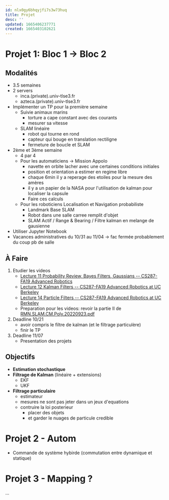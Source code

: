 ```yaml
---
id: nlx0gy6bhqyjfi7s3w73huq
title: Projet
desc: ''
updated: 1665406237771
created: 1665403102621
---
```


# Projet 1: Bloc 1 -> Bloc 2

## Modalités

- 3.5 semaines
- 2 servers
    - inca.(private).univ-tlse3.fr
    - azteca.(private).univ-tlse3.fr
- Implémenter un TP pour la première semaine
    - Suivie animaux marins
        - torture a cape constant avec des courants
        - mesurer sa vitesse
    - SLAM linéaire
        - robot qui tourne en rond
        - capteur qui bouge en translation rectiligne
        - fermeture de boucle et SLAM
- 2ème et 3ème semaine
    - 4 par 4
    - Pour les automaticiens -> Mission Appolo
        - navette en orbite lacher avec une certaines conditions initiales
        - position et orientation a estimer en regime libre
        - chaque 6min il y a reperage des etoiles pour la mesure des amères
        - il y a un papier de la NASA pour l'utilisation de kalman pour localiser la capsule
        - Faire ces calculs
    - Pour les roboticiens Localisation et Navigation probabiliste
        - Landmark Base SLAM
        - Robot dans une salle carree remplit d'objet
        - SLAM Actif / Range & Bearing / Filtre kalman en melange de gausienne
- Utiliser Jupyter Notebook
- Vacances administratives du 10/31 au 11/04 -> fac fermée probablement du coup pb de salle

## À Faire

1. Etudier les videos
    - [Lecture 11 Probability Review, Bayes Filters, Gaussians -- CS287-FA19 Advanced Robotics](https://www.youtube.com/watch?v=xamzdNUN1o0)
    - [Lecture 12 Kalman Filters -- CS287-FA19 Advanced Robotics at UC Berkeley](https://www.youtube.com/watch?v=eCjffhEeQyw)
    - [Lecture 14 Particle Filters -- CS287-FA19 Advanced Robotics at UC Berkeley](https://www.youtube.com/watch?v=8k--yWn8_ds&list=PLwRJQ4m4UJjNBPJdt8WamRAt4XKc639wF&index=15)
    - Preparation pour les videos: revoir la partie II de [RMN.SLAM.CM.Poly.20220923.pdf](https://raw.githubusercontent.com/TunnARK/UT3-AURO-2223-S10-Dendron/main/vault/assets/RMN.SLAM.CM.Poly.20220923.pdf)
2. Deadline 10/21
    - avoir compris le filtre de kalman (et le filtrage particulère)
    - finir le TP
3. Deadline 11/07
    - Presentation des projets

## Objectifs

- **Estimation stochastique**
- **Filtrage de Kalman** (linéaire + extensions)
    - EKF
    - UKF
- **Filtrage particulaire**
    - estimateur
    - mesures ne sont pas jeter dans un jeux d'equations
    - contruire la loi posterieur
        - placer des objets
        - et garder le nuages de particule credible


# Projet 2 - Autom

- Commande de système hybirde (commutation entre dynamique et statique)

# Projet 3 - Mapping ?

...